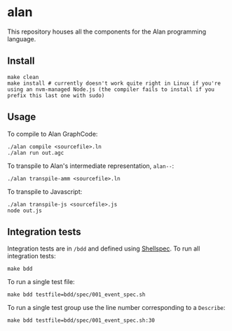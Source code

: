 # alan

This repository houses all the components for the Alan programming language.

## Install
```
make clean
make install # currently doesn't work quite right in Linux if you're using an nvm-managed Node.js (the compiler fails to install if you prefix this last one with sudo)
```

## Usage

To compile to Alan GraphCode:
```
./alan compile <sourcefile>.ln
./alan run out.agc
```

To transpile to Alan's intermediate representation, `alan--`:
```
./alan transpile-amm <sourcefile>.ln
```

To transpile to Javascript:
```
./alan transpile-js <sourcefile>.js
node out.js
```

## Integration tests

Integration tests are in `/bdd` and defined using [Shellspec](https://shellspec.info/). To run all integration tests:
```
make bdd
```

To run a single test file:
```
make bdd testfile=bdd/spec/001_event_spec.sh
```

To run a single test group use the line number corresponding to a `Describe`:
```
make bdd testfile=bdd/spec/001_event_spec.sh:30
```